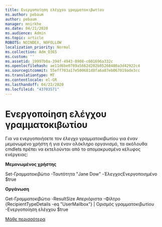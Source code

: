 ```yaml
---
title: Ενεργοποίηση ελέγχου γραμματοκιβωτίου
ms.author: pebaum
author: pebaum
manager: mnirkhe
ms.date: 04/21/2020
ms.audience: Admin
ms.topic: article
ROBOTS: NOINDEX, NOFOLLOW
localization_priority: Normal
ms.collection: Adm_O365
ms.custom: ''
ms.assetid: 19997b0a-394f-4943-8908-c601696a332c
ms.openlocfilehash: ae11d6be0789a5662d202b85268480a3d42922c4
ms.sourcegitcommit: 55eff703a17e500681d8fa6a87eb067019ade3cc
ms.translationtype: MT
ms.contentlocale: el-GR
ms.lasthandoff: 04/22/2020
ms.locfileid: "43703571"
---
```

# <a name="enable-mailbox-auditing"></a>Ενεργοποίηση ελέγχου γραμματοκιβωτίου

Για να ενεργοποιήσετε τον έλεγχο γραμματοκιβωτίου για έναν μεμονωμένο χρήστη ή για έναν ολόκληρο οργανισμό, τα ακόλουθα cmdlets πρέπει να εκτελούνται από το απομακρυσμένο κέλυφος ενέργειας:
  
 **Μεμονωμένος χρήστης**
  
Set-Γραμματοκιβώτιο -Ταυτότητα "Jane Dow" -ΈλεγχοςΕνεργοποιημένο $true
  
 **Οργάνωση**
  
Get-Γραμματοκιβώτιο -ResultSize Απεριόριστα -Φίλτρο {RecipientTypeDetails -eq "UserMailbox"} | Ορισμός γραμματοκιβωτίου -Ενεργοποίηση ελέγχου $true
  
[Μάθε περισσότερα](https://docs.microsoft.com/office365/securitycompliance/enable-mailbox-auditing)
  


